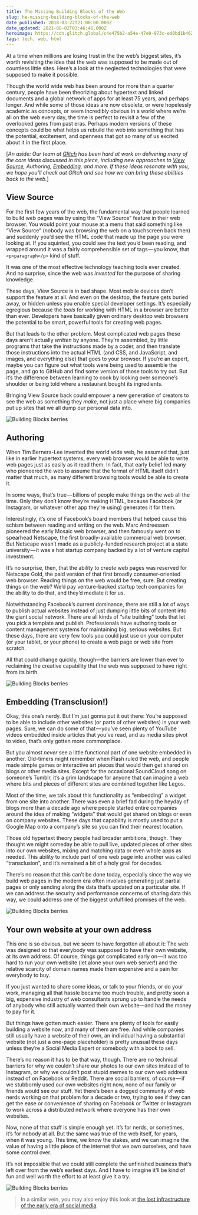 ```yaml
---
title: The Missing Building Blocks of the Web
slug: he-missing-building-blocks-of-the-web
date_published: 2018-03-22T21:00:00.000Z
date_updated: 2021-08-02T03:46:46.000Z
heroimage: https://cdn.glitch.global/c4e475b2-a54e-47e0-973c-ed0bd1b46262/building-blocks-berries-01.jpeg?v=1669625487351
tags: tech, web, html
---
```


At a time when millions are losing trust in the the web’s biggest sites, it’s worth revisiting the idea that the web was supposed to be made out of countless little sites. Here’s a look at the neglected technologies that were supposed to make it possible.

Though the world wide web has been around for more than a quarter century, people have been theorizing about hypertext and linked documents and a global network of apps for at least 75 years, and perhaps longer. And while some of those ideas are now obsolete, or were hopelessly academic as concepts, or seem incredibly obvious in a world where we’re all on the web every day, the time is perfect to revisit a few of the overlooked gems from past eras. Perhaps modern versions of these concepts could be what helps us rebuild the web into something that has the potential, excitement, and openness that got so many of us excited about it in the first place.

[*An aside: Our team at [Glitch](https://glitch.com/) has been hard at work on delivering many of the core ideas discussed in this piece, including new approaches to [View Source](https://medium.com/glitch/tackling-the-biggest-pain-points-in-web-development-57d64afe19dc), Authoring, [Embedding](https://medium.com/glitch/making-learning-to-code-more-accessible-d802effd52bf), and more. If these ideas resonate with you, we hope you’ll check out Glitch and see how we can bring these abilities back to the web.*]

## View Source

For the first few years of the web, the fundamental way that people learned to build web pages was by using the “View Source” feature in their web browser. You would point your mouse at a menu that said something like “View Source” (nobody was browsing the web on a touchscreen back then) and suddenly you’d see the HTML code that made up the page you were looking at. If you squinted, you could see the text you’d been reading, and wrapped around it was a fairly comprehensible set of tags — you know, that `<p>paragraph</p>` kind of stuff.

It was one of the most effective technology teaching tools ever created. And no surprise, since the web was *invented* for the purpose of sharing knowledge.

These days, View Source is in bad shape. Most mobile devices don’t support the feature at all. And even on the desktop, the feature gets buried away, or hidden unless you enable special developer settings. It’s especially egregious because the *tools* for working with HTML in a browser are better than ever. Developers have basically given ordinary desktop web browsers the potential to be smart, powerful tools for creating web pages.

But that leads to the other problem. Most complicated web pages these days aren’t actually *written* by anyone. They’re assembled, by little programs that take the instructions made by a coder, and then translate those instructions into the actual HTML (and CSS, and JavaScript, and images, and everything else) that goes to your browser. If you’re an expert, maybe you can figure out what tools were being used to assemble the page, and go to GitHub and find some version of those tools to try out. But it’s the difference between learning to cook by looking over someone’s shoulder or being told where a restaurant bought its ingredients.

Bringing View Source back could empower a new generation of creators to see the web as something they *make*, not just a place where big companies put up sites that we all dump our personal data into.

![Building Blocks berries](https://cdn.glitch.global/c4e475b2-a54e-47e0-973c-ed0bd1b46262/building-blocks-berries-04.jpeg?v=1669625486996)

## Authoring

When Tim Berners-Lee invented the world wide web, he assumed that, just like in earlier hypertext systems, every web browser would be able to write web pages just as easily as it read them. In fact, that early belief led many who pioneered the web to assume that the format of HTML itself didn’t matter that much, as many different browsing tools would be able to create it.

In some ways, that’s true — billions of people make things on the web all the time. Only they don’t know they’re making HTML, because Facebook (or Instagram, or whatever other app they’re using) generates it for them.

Interestingly, it’s one of Facebook’s board members that helped cause this schism between reading and writing on the web. Marc Andreessen pioneered the early Mosaic web browser, and then famously went on to spearhead Netscape, the first broadly-available commercial web browser. But Netscape wasn’t made as a publicly-funded research project at a state university — it was a hot startup company backed by a lot of venture capital investment.

It’s no surprise, then, that the ability to *create* web pages was reserved for Netscape Gold, the paid version of that first broadly consumer-oriented web browser. Reading things on the web would be free, sure. But creating things on the web? We’d pay venture-backed startup tech companies for the ability to do that, and they’d mediate it for us.

Notwithstanding Facebook’s current dominance, there are still a lot of ways to publish actual websites instead of just dumping little bits of content into the giant social network. There are all kinds of “site building” tools that let you pick a template and publish. Professionals have authoring tools or content management systems for maintaining big, serious websites. But these days, there are very few tools you could just use on your computer (or your tablet, or your phone) to create a web page or web site from scratch.

All that could change quickly, though—the barriers are lower than ever to reclaiming the creative capability that the web was supposed to have right from its birth.

![Building Blocks berries](https://cdn.glitch.global/c4e475b2-a54e-47e0-973c-ed0bd1b46262/building-blocks-berries-03.jpeg?v=1669625486626)

## Embedding (Transclusion!)

Okay, this one’s nerdy. But I’m just gonna put it out there: You’re supposed to be able to include other websites (or parts of other websites) in your web pages. Sure, we can do some of that — you’ve seen plenty of YouTube videos embedded inside articles that you’ve read, and as media sites pivot to video, that’s only gotten more commonplace.

But you almost *never* see a little functional part of one website embedded in another. Old-timers might remember when Flash ruled the web, and people made simple games or interactive art pieces that would then get shared on blogs or other media sites. Except for the occasional SoundCloud song on someone’s Tumblr, it’s a grim landscape for anyone that can imagine a web where bits and pieces of different sites are combined together like Legos.

Most of the time, we talk about this functionality as “embedding” a widget from one site into another. There was even a brief fad during the heyday of blogs more than a decade ago where people started entire companies around the idea of making “widgets” that would get shared on blogs or even on company websites. These days that capability is mostly used to put a Google Map onto a company’s site so you can find their nearest location.

Those old hypertext theory people had broader ambitions, though. They thought we might someday be able to pull live, updated pieces of other sites into our own websites, mixing and matching data or even whole apps as needed. This ability to include part of one web page into another was called “transclusion”, and it’s remained a bit of a holy grail for decades.

There’s no reason that this can’t be done today, especially since the way we build web pages in the modern era often involves generating just partial pages or only sending along the data that’s updated on a particular site. If we can address the security and performance concerns of sharing data this way, we could address one of the biggest unfulfilled promises of the web.

![Building Blocks berries](https://cdn.glitch.global/c4e475b2-a54e-47e0-973c-ed0bd1b46262/building-blocks-berries-02.jpeg?v=1669625486272)

## Your own website at your own address

This one is so obvious, but we seem to have forgotten all about it: The web was designed so that everybody was supposed to have their own website, at its own address. Of course, things got complicated early on — it was too hard to run your own website (let alone your own web server!) and the relative scarcity of domain names made them expensive and a pain for everybody to buy.

If you just wanted to share some ideas, or talk to your friends, or do your work, managing all that hassle became too much trouble, and pretty soon a big, expensive industry of web consultants sprung up to handle the needs of anybody who still actually wanted their own website—and had the money to pay for it.

But things have gotten much easier. There are plenty of tools for easily building a website now, and many of them are free. And while companies still usually have a website of their own, an individual having a substantial website (not just a one-page placeholder) is pretty unusual these days unless they’re a Social Media Expert or somebody with a book to sell.

There’s no reason it has to be that way, though. There are no technical barriers for why we couldn’t share our photos to our own sites instead of to Instagram, or why we couldn’t post stupid memes to our own web address instead of on Facebook or Reddit. There are social barriers, of course — if we stubbornly used our own websites right now, none of our family or friends would see our stuff. Yet there’s been a dogged community of web nerds working on that problem for a decade or two, trying to see if they can get the ease or convenience of sharing on Facebook or Twitter or Instagram to work across a distributed network where everyone has their own websites.

Now, none of that stuff is simple enough yet. It’s for nerds, or sometimes, it’s for nobody at all. But the same was true of the web itself, for years, when it was young. This time, we know the stakes, and we can imagine the value of having a little piece of the internet that we own ourselves, and have some control over.

It’s not impossible that we could still complete the unfinished business that’s left over from the web’s earliest days. And I have to imagine it’ll be kind of fun and well worth the effort to at least give it a try.

![Building Blocks berries](https://cdn.glitch.global/c4e475b2-a54e-47e0-973c-ed0bd1b46262/building-blocks-berries-05.jpeg?v=1669625485904)


> In a similar vein, you may also enjoy this look at [the lost infrastructure of the early era of social media](/2016/08/08/the-lost-infrastructure-of-social-media/).
